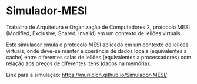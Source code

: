 # Simulador-MESI
Trabalho de Arquitetura e Organização de Computadores 2, protocolo MESI (Modified, Exclusive, Shared, Invalid) em um contexto de leilões virtuais.

Este simulador emula o protocolo MESI aplicado em um contexto de leilões virtuais, onde deve-se manter a coerência de dados locais (equivalentes a cache) entre diferentes salas de leilões (equivalentes a processadores) com relação aos preços de diferentes itens (dados na memória).

Link para a simulação: https://murilolcn.github.io/Simulador-MESI/
